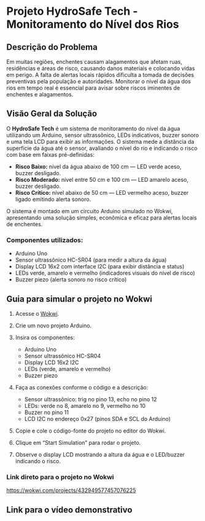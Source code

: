 # Projeto HydroSafe Tech - Monitoramento do Nível dos Rios

## Descrição do Problema

Em muitas regiões, enchentes causam alagamentos que afetam ruas, residências e áreas de risco, causando danos materiais e colocando vidas em perigo. A falta de alertas locais rápidos dificulta a tomada de decisões preventivas pela população e autoridades. Monitorar o nível da água dos rios em tempo real é essencial para avisar sobre riscos iminentes de enchentes e alagamentos.

## Visão Geral da Solução

O **HydroSafe Tech** é um sistema de monitoramento do nível da água utilizando um Arduino, sensor ultrassônico, LEDs indicativos, buzzer sonoro e uma tela LCD para exibir as informações. O sistema mede a distância da superfície da água até o sensor, avaliando o nível do rio e indicando o risco com base em faixas pré-definidas:

* **Risco Baixo:** nível da água abaixo de 100 cm — LED verde aceso, buzzer desligado.
* **Risco Moderado:** nível entre 50 cm e 100 cm — LED amarelo aceso, buzzer desligado.
* **Risco Crítico:** nível abaixo de 50 cm — LED vermelho aceso, buzzer ligado emitindo alerta sonoro.

O sistema é montado em um circuito Arduino simulado no Wokwi, apresentando uma solução simples, econômica e eficaz para alertas locais de enchentes.

### Componentes utilizados:

* Arduino Uno
* Sensor ultrassônico HC-SR04 (para medir a altura da água)
* Display LCD 16x2 com interface I2C (para exibir distância e status)
* LEDs verde, amarelo e vermelho (indicadores visuais do nível de risco)
* Buzzer piezo (alerta sonoro no risco crítico)

## Guia para simular o projeto no Wokwi

1. Acesse o [Wokwi](https://wokwi.com/).
2. Crie um novo projeto Arduino.
3. Insira os componentes:

   * Arduino Uno
   * Sensor ultrassônico HC-SR04
   * Display LCD 16x2 I2C
   * LEDs (verde, amarelo e vermelho)
   * Buzzer piezo
4. Faça as conexões conforme o código e a descrição:

   * Sensor ultrassônico: trig no pino 13, echo no pino 12
   * LEDs: verde no 8, amarelo no 9, vermelho no 10
   * Buzzer no pino 11
   * LCD I2C no endereço 0x27 (pinos SDA e SCL do Arduino)
5. Copie e cole o código-fonte do projeto no editor do Wokwi.
6. Clique em “Start Simulation” para rodar o projeto.
7. Observe o display LCD mostrando a altura da água e o LED/buzzer indicando o risco.

### Link direto para o projeto no Wokwi

https://wokwi.com/projects/432949577457076225

## Link para o vídeo demonstrativo


